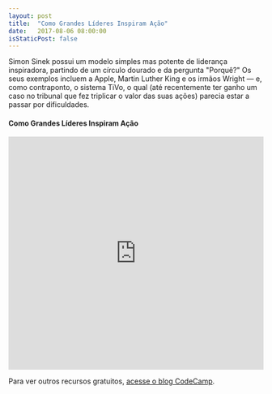 ```yaml
---
layout: post
title:  "Como Grandes Líderes Inspiram Ação"
date:   2017-08-06 08:00:00
isStaticPost: false
---
```


Simon Sinek possui um modelo simples mas potente de liderança inspiradora, partindo de um círculo dourado e da pergunta "Porquê?" Os seus exemplos incluem a Apple, Martin Luther King e os irmãos Wright — e, como contraponto, o sistema TiVo, o qual (até recentemente ter ganho um caso no tribunal que fez triplicar o valor das suas ações) parecia estar a passar por dificuldades.

#### Como Grandes Líderes Inspiram Ação
<iframe src="https://embed.ted.com/talks/lang/pt-br/simon_sinek_how_great_leaders_inspire_action" width="100%" height="460" frameborder="0" scrolling="no" webkitAllowFullScreen mozallowfullscreen allowFullScreen></iframe>

Para ver outros recursos gratuitos, [acesse o blog CodeCamp](http://codecamp.com.br/work/). 


